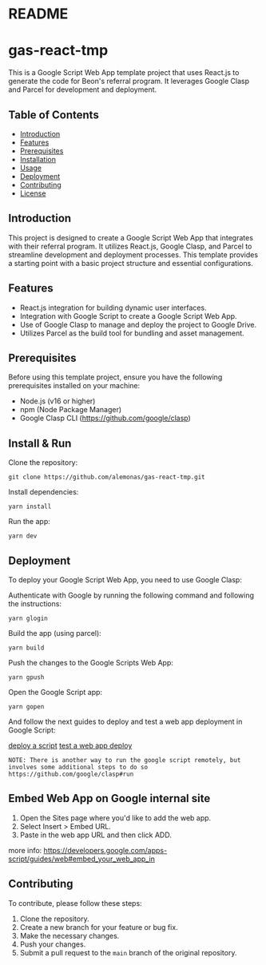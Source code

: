 # README

# gas-react-tmp

This is a Google Script Web App template project that uses React.js to generate the code for Beon's referral program. It leverages Google Clasp and Parcel for development and deployment.

## Table of Contents

-   [Introduction](#introduction)
-   [Features](#features)
-   [Prerequisites](#prerequisites)
-   [Installation](#installation)
-   [Usage](#usage)
-   [Deployment](#deployment)
-   [Contributing](#contributing)
-   [License](#license)

## Introduction

This project is designed to create a Google Script Web App that integrates with their referral program. It utilizes React.js, Google Clasp, and Parcel to streamline development and deployment processes. This template provides a starting point with a basic project structure and essential configurations.

## Features

-   React.js integration for building dynamic user interfaces.
-   Integration with Google Script to create a Google Script Web App.
-   Use of Google Clasp to manage and deploy the project to Google Drive.
-   Utilizes Parcel as the build tool for bundling and asset management.

## Prerequisites

Before using this template project, ensure you have the following prerequisites installed on your machine:

-   Node.js (v16 or higher)
-   npm (Node Package Manager)
-   Google Clasp CLI (https://github.com/google/clasp)

## Install & Run

Clone the repository:

```shell
git clone https://github.com/alemonas/gas-react-tmp.git
```

Install dependencies:

```shell
yarn install
```

Run the app:

```shell
yarn dev
```

## Deployment

To deploy your Google Script Web App, you need to use Google Clasp:

Authenticate with Google by running the following command and following the instructions:

```shell
yarn glogin
```

Build the app (using parcel):

```shell
yarn build
```

Push the changes to the Google Scripts Web App:

```shell
yarn gpush
```

Open the Google Script app:

```shell
yarn gopen
```

And follow the next guides to deploy and test a web app deployment in Google Script:

[deploy a script](https://developers.google.com/apps-script/guides/web#deploy_a_script_as_a_web_app)
[test a web app deploy](https://developers.google.com/apps-script/guides/web#test_a_web_app_deployment)

```note
NOTE: There is another way to run the google script remotely, but involves some additional steps to do so https://github.com/google/clasp#run
```

## Embed Web App on Google internal site

1. Open the Sites page where you'd like to add the web app.
2. Select Insert > Embed URL.
3. Paste in the web app URL and then click ADD.

more info: https://developers.google.com/apps-script/guides/web#embed_your_web_app_in

## Contributing

To contribute, please follow these steps:

1. Clone the repository.
2. Create a new branch for your feature or bug fix.
3. Make the necessary changes.
4. Push your changes.
5. Submit a pull request to the `main` branch of the original repository.
